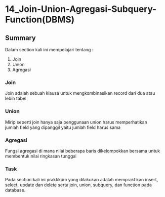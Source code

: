 # 14_Join-Union-Agregasi-Subquery-Function(DBMS)
## Summary
Dalam section kali ini mempelajari tentang :
1. Join
2. Union
3. Agregasi
### Join
Join adalah sebuah klausa untuk mengkombinasikan record dari dua atau lebih tabel

### Union
Mirip seperti join hanya saja penggunaan union harus memperhatikan jumlah field yang dipanggil yaitu jumlah field harus sama

### Agregasi
Fungsi agregasi di mana nilai beberapa baris dikelompokkan bersama untuk membentuk nilai ringkasan tunggal

### Task 
Pada section kali ini praktikum yang dilakukan adalah mempraktikan insert, select, update dan delete serta join, union, subquery, dan function pada database.
